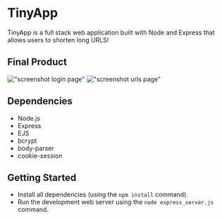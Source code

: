 # TinyApp

TinyApp is a full stack web application built with Node and Express that allows users to shorten long URLS!

## Final Product

!["screenshot login page"](TinyApp/docs/Screen_Shot_1.png)
!["screenshot urls page"](TinyApp/docs/Screen_Shot_2.png)

## Dependencies
- Node.js
- Express
- EJS
- bcrypt
- body-parser
- cookie-session

## Getting Started

- Install all dependencies (using the `npm install` command).
- Run the development web server using the `node express_server.js` command.